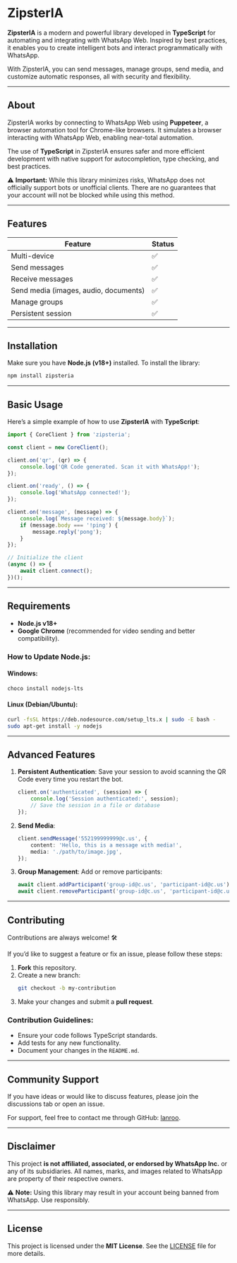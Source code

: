 
# **ZipsterIA**

**ZipsterIA** is a modern and powerful library developed in **TypeScript** for automating and integrating with WhatsApp Web. Inspired by best practices, it enables you to create intelligent bots and interact programmatically with WhatsApp.

With ZipsterIA, you can send messages, manage groups, send media, and customize automatic responses, all with security and flexibility.

---

## **About**

ZipsterIA works by connecting to WhatsApp Web using **Puppeteer**, a browser automation tool for Chrome-like browsers. It simulates a browser interacting with WhatsApp Web, enabling near-total automation.

The use of **TypeScript** in ZipsterIA ensures safer and more efficient development with native support for autocompletion, type checking, and best practices.

⚠️ **Important:** While this library minimizes risks, WhatsApp does not officially support bots or unofficial clients. There are no guarantees that your account will not be blocked while using this method.

---

## **Features**

| Feature                                   | Status             |
|------------------------------------------|--------------------|
| Multi-device                             | ✅                |
| Send messages                            | ✅                |
| Receive messages                         | ✅                |
| Send media (images, audio, documents)    | ✅                |
| Manage groups                            | ✅                |
| Persistent session                       | ✅                |

---

## **Installation**

Make sure you have **Node.js (v18+)** installed. To install the library:

```bash
npm install zipsteria
```

---

## **Basic Usage**

Here’s a simple example of how to use **ZipsterIA** with **TypeScript**:

```typescript
import { CoreClient } from 'zipsteria';

const client = new CoreClient();

client.on('qr', (qr) => {
    console.log('QR Code generated. Scan it with WhatsApp!');
});

client.on('ready', () => {
    console.log('WhatsApp connected!');
});

client.on('message', (message) => {
    console.log(`Message received: ${message.body}`);
    if (message.body === '!ping') {
        message.reply('pong');
    }
});

// Initialize the client
(async () => {
    await client.connect();
})();
```

---

## **Requirements**

- **Node.js v18+**
- **Google Chrome** (recommended for video sending and better compatibility).

### How to Update Node.js:

#### Windows:
```bash
choco install nodejs-lts
```

#### Linux (Debian/Ubuntu):
```bash
curl -fsSL https://deb.nodesource.com/setup_lts.x | sudo -E bash -
sudo apt-get install -y nodejs
```

---

## **Advanced Features**

1. **Persistent Authentication**:
   Save your session to avoid scanning the QR Code every time you restart the bot.
   ```typescript
   client.on('authenticated', (session) => {
       console.log('Session authenticated:', session);
       // Save the session in a file or database
   });
   ```

2. **Send Media**:
   ```typescript
   client.sendMessage('552199999999@c.us', {
       content: 'Hello, this is a message with media!',
       media: './path/to/image.jpg',
   });
   ```

3. **Group Management**:
   Add or remove participants:
   ```typescript
   await client.addParticipant('group-id@c.us', 'participant-id@c.us');
   await client.removeParticipant('group-id@c.us', 'participant-id@c.us');
   ```

---

## **Contributing**

Contributions are always welcome! 🛠️

If you’d like to suggest a feature or fix an issue, please follow these steps:

1. **Fork** this repository.
2. Create a new branch:
   ```bash
   git checkout -b my-contribution
   ```
3. Make your changes and submit a **pull request**.

### Contribution Guidelines:
- Ensure your code follows TypeScript standards.
- Add tests for any new functionality.
- Document your changes in the `README.md`.

---

## **Community Support**

If you have ideas or would like to discuss features, please join the discussions tab or open an issue.

For support, feel free to contact me through GitHub: [lanroo](https://github.com/lanroo).

---

## **Disclaimer**

This project **is not affiliated, associated, or endorsed by WhatsApp Inc.** or any of its subsidiaries. All names, marks, and images related to WhatsApp are property of their respective owners.

⚠️ **Note:** Using this library may result in your account being banned from WhatsApp. Use responsibly.

---

## **License**

This project is licensed under the **MIT License**. See the [LICENSE](LICENSE) file for more details.
